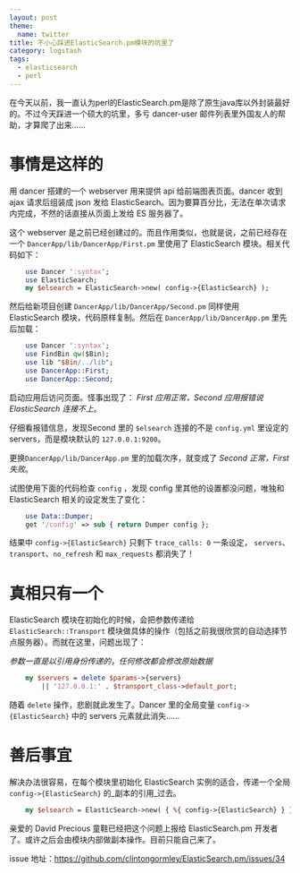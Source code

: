 ```yaml
---
layout: post
theme:
  name: twitter
title: 不小心踩进ElasticSearch.pm模块的坑里了
category: logstash
tags:
  - elasticsearch
  - perl
---
```

在今天以前，我一直认为perl的ElasticSearch.pm是除了原生java库以外封装最好的。不过今天踩进一个硕大的坑里，多亏 dancer-user 邮件列表里外国友人的帮助，才算爬了出来……

# 事情是这样的

用 dancer 搭建的一个 webserver 用来提供 api 给前端图表页面。dancer 收到 ajax 请求后组装成 json 发给 ElasticSearch。因为要算百分比，无法在单次请求内完成，不然的话直接从页面上发给 ES 服务器了。

这个 webserver 是之前已经创建过的。而且作用类似，也就是说，之前已经存在一个 `DancerApp/lib/DancerApp/First.pm` 里使用了 ElasticSearch 模块。相关代码如下：

```perl
    use Dancer ':syntax';
    use ElasticSearch;
    my $elsearch = ElasticSearch->new( config->{ElasticSearch} );
```

然后给新项目创建 `DancerApp/lib/DancerApp/Second.pm` 同样使用 ElasticSearch 模块，代码原样复制。然后在 `DancerApp/lib/DancerApp.pm` 里先后加载：

```perl
    use Dancer ':syntax';
    use FindBin qw($Bin);
    use lib "$Bin/../lib";
    use DancerApp::First;
    use DancerApp::Second;
```

启动应用后访问页面。怪事出现了： _First 应用正常，Second 应用报错说 ElasticSearch 连接不上_。

仔细看报错信息，发现Second 里的 `$elsearch` 连接的不是 `config.yml` 里设定的 servers，而是模块默认的 `127.0.0.1:9200`。

更换`DancerApp/lib/DancerApp.pm` 里的加载次序，就变成了 _Second 正常，First 失败_。

试图使用下面的代码检查 `config` ，发现 config 里其他的设置都没问题，唯独和 ElasticSearch 相关的设定发生了变化：

```perl
    use Data::Dumper;
    get '/config' => sub { return Dumper config };
```

结果中 `config->{ElasticSearch}` 只剩下 `trace_calls: 0` 一条设定， `servers`、`transport`、`no_refresh` 和 `max_requests` 都消失了！

# 真相只有一个

ElasticSearch 模块在初始化的时候，会把参数传递给 `ElasticSearch::Transport` 模块做具体的操作（包括之前我很欣赏的自动选择节点服务器）。而就在这里，问题出现了：

_参数一直是以引用身份传递的，任何修改都会修改原始数据_

```perl
    my $servers = delete $params->{servers}
        || '127.0.0.1:' . $transport_class->default_port;
```

随着 `delete` 操作，悲剧就此发生了。Dancer 里的全局变量 `config->{ElasticSearch}` 中的 servers 元素就此消失……

# 善后事宜

解决办法很容易，在每个模块里初始化 ElasticSearch 实例的适合，传递一个全局 `config->{ElasticSearch}` 的_副本的引用_过去。

```perl
    my $elsearch = ElasticSearch->new( { %{ config->{ElasticSearch} } } );
```

亲爱的 David Precious 童鞋已经把这个问题上报给 ElasticSearch.pm 开发者了。或许之后会由模块内部做副本操作。目前只能自己来了。

issue 地址：<https://github.com/clintongormley/ElasticSearch.pm/issues/34>
